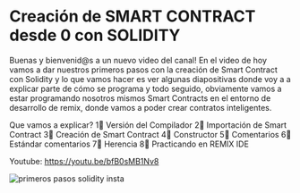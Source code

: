 # Creación de SMART CONTRACT desde 0 con SOLIDITY

 
Buenas y bienvenid@s a un nuevo video del canal! 
En el video de hoy vamos a dar nuestros primeros pasos con la creación de Smart Contract con Solidity y lo que vamos hacer es ver algunas diapositivas donde voy a a explicar parte de cómo se programa y todo seguido, obviamente vamos a estar programando nosotros mismos Smart Contracts en el entorno de desarrollo de remix, donde vamos a poder crear contratos inteligentes.  

Que vamos a explicar? 
1⃣ Versión del Compilador 
2⃣ Importación de Smart Contract 
3⃣ Creación de Smart Contract 
4⃣ Constructor 
5⃣ Comentarios 
6⃣ Estándar comentarios 
7⃣ Herencia 
8⃣ Practicando en REMIX IDE

Youtube: https://youtu.be/bfB0sMB1Nv8


![primeros pasos solidity insta](https://user-images.githubusercontent.com/101588200/168803048-2419d93f-2a97-41a2-813e-61c86d628871.png)
